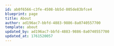 ```yaml
---
id: ab0f6566-c3fe-4508-bb5d-805de83bfce4
blueprint: page
title: About
author: ad196ac7-bbfd-4883-9886-8a0740557700
template: about
updated_by: ad196ac7-bbfd-4883-9886-8a0740557700
updated_at: 1761520057
---
```

